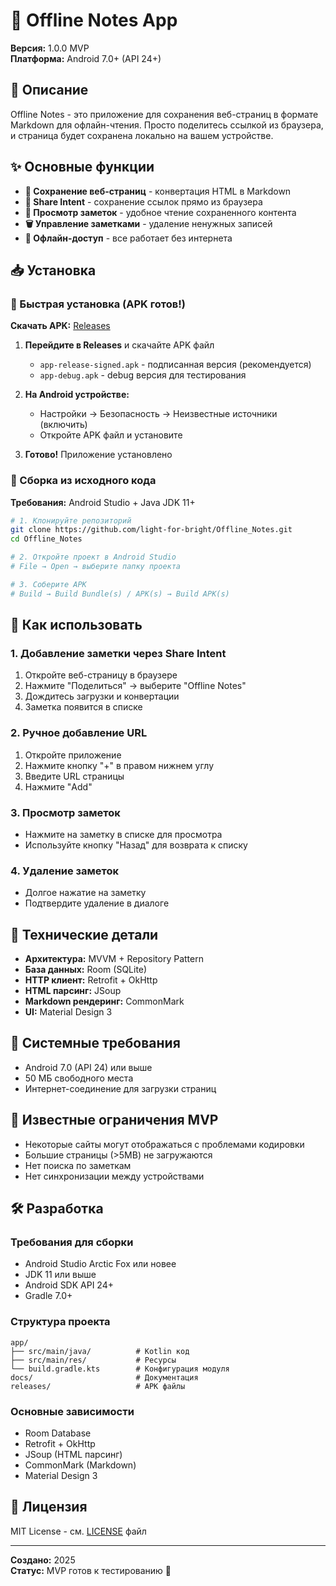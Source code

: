# 📝 Offline Notes App

**Версия:** 1.0.0 MVP  
**Платформа:** Android 7.0+ (API 24+)

## 🎯 Описание

Offline Notes - это приложение для сохранения веб-страниц в формате Markdown для офлайн-чтения. Просто поделитесь ссылкой из браузера, и страница будет сохранена локально на вашем устройстве.

## ✨ Основные функции

- **📄 Сохранение веб-страниц** - конвертация HTML в Markdown
- **🔗 Share Intent** - сохранение ссылок прямо из браузера
- **👀 Просмотр заметок** - удобное чтение сохраненного контента
- **🗑️ Управление заметками** - удаление ненужных записей
- **💾 Офлайн-доступ** - все работает без интернета

## 📥 Установка

### 🚀 Быстрая установка (APK готов!)
**Скачать APK:** [Releases](releases/)

1. **Перейдите в Releases** и скачайте APK файл
   - `app-release-signed.apk` - подписанная версия (рекомендуется)
   - `app-debug.apk` - debug версия для тестирования

2. **На Android устройстве:**
   - Настройки → Безопасность → Неизвестные источники (включить)
   - Откройте APK файл и установите
3. **Готово!** Приложение установлено

### 🔧 Сборка из исходного кода
**Требования:** Android Studio + Java JDK 11+

```bash
# 1. Клонируйте репозиторий
git clone https://github.com/light-for-bright/Offline_Notes.git
cd Offline_Notes

# 2. Откройте проект в Android Studio
# File → Open → выберите папку проекта

# 3. Соберите APK
# Build → Build Bundle(s) / APK(s) → Build APK(s)
```

## 🚀 Как использовать

### 1. Добавление заметки через Share Intent
1. Откройте веб-страницу в браузере
2. Нажмите "Поделиться" → выберите "Offline Notes"
3. Дождитесь загрузки и конвертации
4. Заметка появится в списке

### 2. Ручное добавление URL
1. Откройте приложение
2. Нажмите кнопку "+" в правом нижнем углу
3. Введите URL страницы
4. Нажмите "Add"

### 3. Просмотр заметок
- Нажмите на заметку в списке для просмотра
- Используйте кнопку "Назад" для возврата к списку

### 4. Удаление заметок
- Долгое нажатие на заметку
- Подтвердите удаление в диалоге

## 🔧 Технические детали

- **Архитектура:** MVVM + Repository Pattern
- **База данных:** Room (SQLite)
- **HTTP клиент:** Retrofit + OkHttp
- **HTML парсинг:** JSoup
- **Markdown рендеринг:** CommonMark
- **UI:** Material Design 3

## 📱 Системные требования

- Android 7.0 (API 24) или выше
- 50 МБ свободного места
- Интернет-соединение для загрузки страниц

## 🐛 Известные ограничения MVP

- Некоторые сайты могут отображаться с проблемами кодировки
- Большие страницы (>5MB) не загружаются
- Нет поиска по заметкам
- Нет синхронизации между устройствами

## 🛠️ Разработка

### Требования для сборки
- Android Studio Arctic Fox или новее
- JDK 11 или выше
- Android SDK API 24+
- Gradle 7.0+

### Структура проекта
```
app/
├── src/main/java/          # Kotlin код
├── src/main/res/           # Ресурсы
└── build.gradle.kts        # Конфигурация модуля
docs/                       # Документация
releases/                   # APK файлы
```

### Основные зависимости
- Room Database
- Retrofit + OkHttp
- JSoup (HTML парсинг)
- CommonMark (Markdown)
- Material Design 3

## 📄 Лицензия

MIT License - см. [LICENSE](LICENSE) файл

---

**Создано:** 2025  
**Статус:** MVP готов к тестированию 🚀

